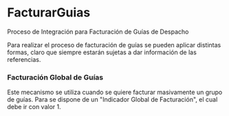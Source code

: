# FacturarGuias
Proceso de Integración para Facturación de Guías de Despacho

Para realizar el proceso de facturación de guías se pueden aplicar distintas formas, claro que siempre estarán sujetas a dar información de las referencias.

<h3>Facturación Global de Guías</h3>
Este mecanismo se utiliza cuando se quiere facturar masivamente un grupo de guías.
Para se dispone de un "Indicador Global de Facturación", el cual debe ir con valor 1.
